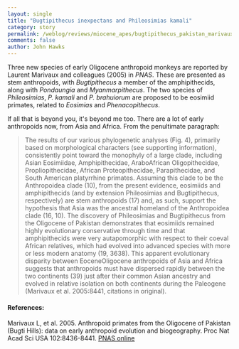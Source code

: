```yaml
---
layout: single 
title: "Bugtipithecus inexpectans and Phileosimias kamali" 
category: story
permalink: /weblog/reviews/miocene_apes/bugtipithecus_pakistan_marivaux_2005.html
comments: false 
author: John Hawks 
---
```



<p>
Three new species of early Oligocene anthropoid monkeys are reported by Laurent Marivaux and colleagues (2005) in <i>PNAS</i>. These are presented as stem anthropoids, with <i>Bugtipithecus</i> a member of the amphipithecids, along with <i>Pondaungia</i> and <i>Myanmarpithecus</i>. The two species of <i>Phileosimias</i>, <i>P. kamali</i> and <i>P. brahuiorum</i> are proposed to be eosimiid primates, related to <i>Eosimias</i> and <i>Phenacopithecus</i>. 
</p>

<p>
If all that is beyond you, it's beyond me too. There are a lot of early anthropoids now, from Asia and Africa. From the penultimate paragraph: 
</p>

<blockquote>The results of our various phylogenetic analyses (Fig. 4), primarily based on morphological characters (see supporting information), consistently point toward the monophyly of a large clade, including Asian Eosimiidae, Amphipithecidae, AraboAfrican Oligopithecidae, Propliopithecidae, African Proteopithecidae, Parapithecidae, and South American platyrrhine primates. Assuming this clade to be the Anthropoidea clade (10), from the present evidence, eosimiids and amphipithecids (and by extension Phileosimias and Bugtipithecus, respectively) are stem anthropoids (17) and, as such, support the hypothesis that Asia was the ancestral homeland of the Anthropoidea clade (16, 10). The discovery of Phileosimias and Bugtipithecus from the Oligocene of Pakistan demonstrates that eosimiids remained highly evolutionary conservative through time and that amphipithecids were very autapomorphic with respect to their coeval African relatives, which had evolved into advanced species with more or less modern anatomy (19, 3638). This apparent evolutionary disparity between EoceneOligocene anthropoids of Asia and Africa suggests that anthropoids must have dispersed rapidly between the two continents (39) just after their common Asian ancestry and evolved in relative isolation on both continents during the Paleogene (Marivaux et al. 2005:8441, citations in original). </blockquote>

<h4>References:</h4>

<p class="cite">Marivaux L, et al. 2005. Anthropoid primates from the Oligocene of Pakistan (Bugti Hills): data on early anthropoid evolution and biogeography. Proc Nat Acad Sci USA 102:8436-8441. <a href="http://www.pnas.org/cgi/content/full/102/24/8436">PNAS online</a></p>

